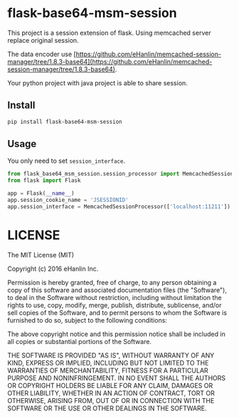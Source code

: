 flask-base64-msm-session
=======================================

This project is a session extension of flask. Using memcached server replace original session.

The data encoder use [https://github.com/eHanlin/memcached-session-manager/tree/1.8.3-base64](https://github.com/eHanlin/memcached-session-manager/tree/1.8.3-base64).

Your python project with java project is able to share session.

## Install

```sh
pip install flask-base64-msm-session
```

## Usage

You only need to set `session_interface`.

```py
from flask_base64_msm_session.session_processor import MemcachedSessionProcessor
from flask import Flask

app = Flask(__name__)
app.session_cookie_name = 'JSESSIONID'
app.session_interface = MemcachedSessionProcessor(['localhost:11211'])
```

LICENSE
===================================================

The MIT License (MIT)

Copyright (c) 2016 eHanlin Inc.

Permission is hereby granted, free of charge, to any person obtaining a copy of this software and associated documentation files (the "Software"), to deal in the Software without restriction, including without limitation the rights to use, copy, modify, merge, publish, distribute, sublicense, and/or sell copies of the Software, and to permit persons to whom the Software is furnished to do so, subject to the following conditions:

The above copyright notice and this permission notice shall be included in all copies or substantial portions of the Software.

THE SOFTWARE IS PROVIDED "AS IS", WITHOUT WARRANTY OF ANY KIND, EXPRESS OR IMPLIED, INCLUDING BUT NOT LIMITED TO THE WARRANTIES OF MERCHANTABILITY, FITNESS FOR A PARTICULAR PURPOSE AND NONINFRINGEMENT. IN NO EVENT SHALL THE AUTHORS OR COPYRIGHT HOLDERS BE LIABLE FOR ANY CLAIM, DAMAGES OR OTHER LIABILITY, WHETHER IN AN ACTION OF CONTRACT, TORT OR OTHERWISE, ARISING FROM, OUT OF OR IN CONNECTION WITH THE SOFTWARE OR THE USE OR OTHER DEALINGS IN THE SOFTWARE.

